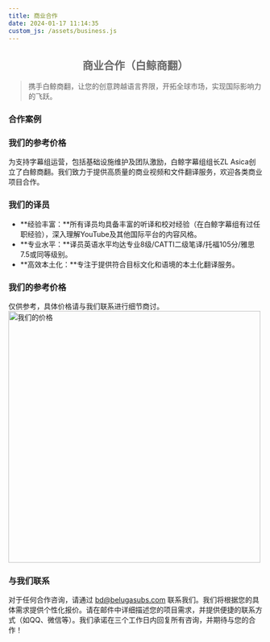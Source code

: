 ```yaml
---
title: 商业合作
date: 2024-01-17 11:14:35
custom_js: /assets/business.js
---
```

<h2 style="color: #696969; text-align: center;">商业合作（白鲸商翻）</h2>

> 携手白鲸商翻，让您的创意跨越语言界限，开拓全球市场，实现国际影响力的飞跃。

### 合作案例

<div id="business-cases-example">
        <!-- 案例将在这里动态生成 -->
</div>

### 我们的参考价格

为支持字幕组运营，包括基础设施维护及团队激励，白鲸字幕组组长ZL Asica创立了白鲸商翻。我们致力于提供高质量的商业视频和文件翻译服务，欢迎各类商业项目合作。

### 我们的译员

- **经验丰富：**所有译员均具备丰富的听译和校对经验（在白鲸字幕组有过任职经验），深入理解YouTube及其他国际平台的内容风格。
- **专业水平：**译员英语水平均达专业8级/CATTI二级笔译/托福105分/雅思7.5或同等级别。
- **高效本土化：**专注于提供符合目标文化和语境的本土化翻译服务。

### 我们的参考价格

仅供参考，具体价格请与我们联系进行细节商讨。
<img src="https://s2.loli.net/2024/01/27/x5oKvJFsnb9p6YW.jpg" alt="我们的价格" width="500" loading="lazy">

### 与我们联系

对于任何合作咨询，请通过 <a href="mailto:bd@belugasubs.com" title="联系邮箱" target="_blank">bd@belugasubs.com</a> 联系我们。我们将根据您的具体需求提供个性化报价。请在邮件中详细描述您的项目需求，并提供便捷的联系方式（如QQ、微信等）。我们承诺在三个工作日内回复所有咨询，并期待与您的合作！
